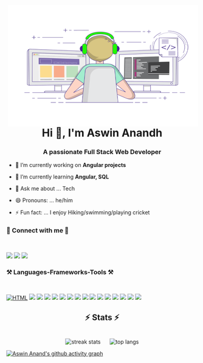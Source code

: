 
 <img align="right" alt="GIF" src="https://github.com/AswinAnand66/AswinAnand66/blob/main/readme.gif?raw=true" width="500" height="320" />
<h1 align="center">Hi 👋, I'm Aswin Anandh</h1>
<h3 align="center">A passionate Full Stack Web Developer</h3>

- 🔭 I’m currently working on **Angular projects**

- 🌱 I’m currently learning **Angular, SQL**
- 💬 Ask me about ... Tech
- 😄 Pronouns: ... he/him
- ⚡ Fun fact: ... I enjoy Hiking/swimming/playing cricket

<h3 align="left"> 🔁 Connect with me 🔁</h3>
<br>
<p align="left">
 <a href="https://www.linkedin.com/in/aswinanand66"  target="blank"><img src="https://skillicons.dev/icons?i=linkedin" /></a>
 <a href="mailto:aswinanand66@gmail.com"  target="blank"> <img src="https://skillicons.dev/icons?i=gmail" /></a>
 <a href="https://www.instagram.com/aswinanand26/" target="blank"> <img src="https://skillicons.dev/icons?i=instagram" /></a>
</p>

<h3 align="left">⚒️ Languages-Frameworks-Tools ⚒️</h3>
<br>
<p align="left"> 
 <a href="https://www.w3.org/html/" target="_blank" rel="noreferrer"> <img src="https://skillicons.dev/icons?i=html" title="HTML" /></a> 
 <a href="https://www.w3schools.com/css/" target="_blank" rel="noreferrer"> <img src="https://skillicons.dev/icons?i=css" /></a> 
 <a href="https://developer.mozilla.org/en-US/docs/Web/JavaScript" target="_blank" rel="noreferrer"> <img src="https://skillicons.dev/icons?i=js" /></a> 
 <a href="https://www.typescriptlang.org/" target="_blank" rel="noreferrer"> <img src="https://skillicons.dev/icons?i=ts" /></a> 
 <a href="https://reactjs.org/" target="_blank" rel="noreferrer"> <img src="https://skillicons.dev/icons?i=react" /></a> 
 <a href="https://redux.js.org/" target="_blank" rel="noreferrer"> <img src="https://skillicons.dev/icons?i=redux" /></a> 
 <a href="https://angular.dev/" target="_blank" rel="noreferrer"> <img src="https://skillicons.dev/icons?i=angular" /></a> 
 <a href="https://getbootstrap.com/" target="_blank" rel="noreferrer"> <img src="https://skillicons.dev/icons?i=bootstrap" /></a> 
 <a href="https://nodejs.org" target="_blank" rel="noreferrer"><img src="https://skillicons.dev/icons?i=nodejs" /></a> 
 <a href="https://expressjs.com" target="_blank" rel="noreferrer"> <img src="https://skillicons.dev/icons?i=express"/></a> 
 <a href="https://www.java.com" target="_blank" rel="noreferrer"> <img src="https://skillicons.dev/icons?i=java" /></a> 
 <a href="https://www.mongodb.com/" target="_blank" rel="noreferrer"> <img src="https://skillicons.dev/icons?i=mongodb" /></a> 
 <a href="https://www.postgresql.org/" target="_blank" rel="noreferrer"> <img src="https://skillicons.dev/icons?i=postgres" /></a> 
 <a href="https://www.postman.com/" target="_blank" rel="noreferrer"> <img src="https://skillicons.dev/icons?i=postman" /></a> 
 <a href="https://www.netlify.com/" target="_blank" rel="noreferrer"> <img src="https://skillicons.dev/icons?i=netlify" /></a> 
 <a href="https://firebase.google.com/" target="_blank" rel="noreferrer"> <img src="https://skillicons.dev/icons?i=firebase" /></a> 
</p>

<h2 align="center">⚡ Stats ⚡</h2>
<br>
<div align="center">
  <img width="390" height="200" src="https://github-readme-streak-stats-salesp07.vercel.app/?user=aswinanand66&count_private=true&theme=react&border_radius=10" 
   alt="streak stats" />
  &nbsp;&nbsp;&nbsp;&nbsp;
  <img width="390" height="200" src="https://github-readme-stats.vercel.app/api/top-langs/?username=aswinanand66&layout=compact" alt="top langs" />
</div>

[![Aswin Anand's github activity graph](https://github-readme-activity-graph.vercel.app/graph?username=AswinAnand66&bg_color=e7e4e7&color=0f71f0&line=4a494b&point=020b31&area=true&hide_border=true)](https://github.com/AswinAnand66/github-readme-activity-graph)

